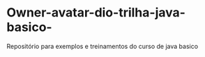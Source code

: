 # Owner-avatar-dio-trilha-java-basico-
Repositório para exemplos e treinamentos do curso de java basico
